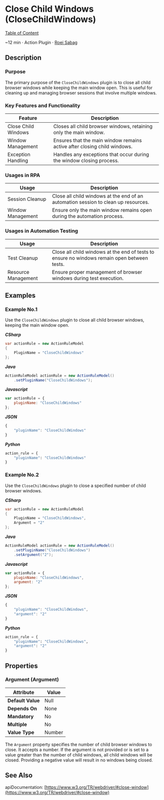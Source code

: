 # Close Child Windows (CloseChildWindows)

[Table of Content](../Home.md)  

~12 min · Action Plugin · [Roei Sabag](https://www.linkedin.com/in/roei-sabag-247aa18/)

## Description

### Purpose

The primary purpose of the `CloseChildWindows` plugin is to close all child browser windows while keeping the main window open. This is useful for cleaning up and managing browser sessions that involve multiple windows.

### Key Features and Functionality

| Feature              | Description                                                              |
|----------------------|--------------------------------------------------------------------------|
| Close Child Windows  | Closes all child browser windows, retaining only the main window.        |
| Window Management    | Ensures that the main window remains active after closing child windows. |
| Exception Handling   | Handles any exceptions that occur during the window closing process.     |

### Usages in RPA

| Usage             | Description                                                                        |
|-------------------|------------------------------------------------------------------------------------|
| Session Cleanup   | Close all child windows at the end of an automation session to clean up resources. |
| Window Management | Ensure only the main window remains open during the automation process.            |

### Usages in Automation Testing

| Usage               | Description                                                                                 |
|---------------------|---------------------------------------------------------------------------------------------|
| Test Cleanup        | Close all child windows at the end of tests to ensure no windows remain open between tests. |
| Resource Management | Ensure proper management of browser windows during test execution.                          |

## Examples

### Example No.1

Use the `CloseChildWindows` plugin to close all child browser windows, keeping the main window open.

_**CSharp**_

```csharp
var actionRule = new ActionRuleModel
{
    PluginName = "CloseChildWindows"
};
```

_**Java**_

```java
ActionRuleModel actionRule = new ActionRuleModel()
    .setPluginName("CloseChildWindows");
```

_**Javascript**_

```js
var actionRule = {
    pluginName: "CloseChildWindows"
};
```

_**JSON**_

```js
{
    "pluginName": "CloseChildWindows"
}
```

_**Python**_

```python
action_rule = {
    "pluginName": "CloseChildWindows"
}
```
### Example No.2

Use the `CloseChildWindows` plugin to close a specified number of child browser windows.

_**CSharp**_

```csharp
var actionRule = new ActionRuleModel
{
    PluginName = "CloseChildWindows",
    Argument = "2"
};
```

_**Java**_

```java
ActionRuleModel actionRule = new ActionRuleModel()
    .setPluginName("CloseChildWindows")
    .setArgument("2");
```

_**Javascript**_

```js
var actionRule = {
    pluginName: "CloseChildWindows",
    argument: "2"
};
```

_**JSON**_

```js
{
    "pluginName": "CloseChildWindows",
    "argument": "2"
}
```

_**Python**_

```python
action_rule = {
    "pluginName": "CloseChildWindows",
    "argument": "2"
}
```

## Properties

### Argument (Argument)

| Attribute         | Value             |
|-------------------|-------------------|
| **Default Value** | Null              |
| **Depends On**    | None              |
| **Mandatory**     | No                |
| **Multiple**      | No                |
| **Value Type**    | Number            |

The `Argument` property specifies the number of child browser windows to close. 
It accepts a number. If the argument is not provided or is set to a value greater than the number of child windows, all child windows will be closed. 
Providing a negative value will result in no windows being closed.

## See Also

apiDocumentation: [https://www.w3.org/TR/webdriver/#close-window](https://www.w3.org/TR/webdriver/#close-window)
